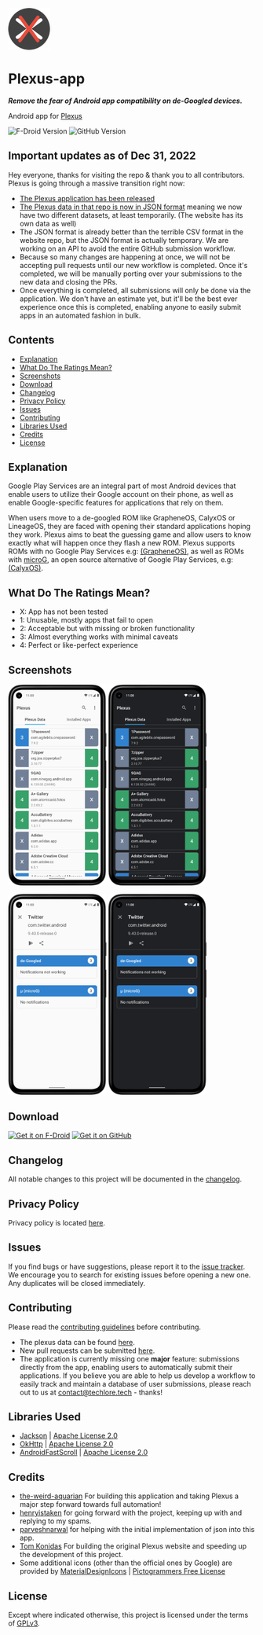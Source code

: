 <img src="fastlane/metadata/android/en-US/images/icon.png" width="85"/>

# Plexus-app
***Remove the fear of Android app compatibility on de-Googled devices.***

Android app for [Plexus](https://plexus.techlore.tech)

<img src="https://img.shields.io/f-droid/v/tech.techlore.plexus?logo=FDroid&color=green&style=for-the-badge" alt="F-Droid Version"> <img src="https://img.shields.io/github/v/release/techlore/Plexus-app?logo=GitHub&color=212121&label=GitHub&style=for-the-badge" alt="GitHub Version">



## Important updates as of Dec 31, 2022
Hey everyone, thanks for visiting the repo & thank you to all contributors. Plexus is going through a massive transition right now:

- [The Plexus application has been released](#download)
- [The Plexus data in that repo is now in JSON format](https://github.com/techlore/Plexus-app/blob/main/Plexus.json) meaning we now have two different datasets, at least temporarily. (The website has its own data as well)
- The JSON format is already better than the terrible CSV format in the website repo, but the JSON format is actually temporary. We are working on an API to avoid the entire GitHub submission workflow.
- Because so many changes are happening at once, we will not be accepting pull requests until our new workflow is completed. Once it's completed, we will be manually porting over your submissions to the new data and closing the PRs.
- Once everything is completed, all submissions will only be done via the application. We don't have an estimate yet, but it'll be the best ever experience once this is completed, enabling anyone to easily submit apps in an automated fashion in bulk.



## Contents
- [Explanation](#explanation)
- [What Do The Ratings Mean?](#what-do-the-ratings-mean)
- [Screenshots](#screenshots)
- [Download](#download)
- [Changelog](#changelog)
- [Privacy Policy](#privacy-policy)
- [Issues](#issues)
- [Contributing](#contributing)
- [Libraries Used](#libraries-used)
- [Credits](#credits)
- [License](#license)




## Explanation
Google Play Services are an integral part of most Android devices that enable users to utilize their Google account on their phone, as well as enable Google-specific features for applications that rely on them.

When users move to a de-googled ROM like GrapheneOS, CalyxOS or LineageOS, they are faced with opening their standard applications hoping they work. Plexus aims to beat the guessing game and allow users to know exactly what will happen once they flash a new ROM. Plexus supports ROMs with no Google Play Services e.g: [(GrapheneOS)](https://grapheneos.org/), as well as ROMs with [microG](https://microg.org/), an open source alternative of Google Play Services, e.g: [(CalyxOS)](https://calyxos.org/).



## What Do The Ratings Mean?
- X: App has not been tested
- 1: Unusable, mostly apps that fail to open
- 2: Acceptable but with missing or broken functionality
- 3: Almost everything works with minimal caveats
- 4: Perfect or like-perfect experience



## Screenshots
<img src="/fastlane/metadata/android/en-US/images/phoneScreenshots/1.png" width="200"/>  <img src="/fastlane/metadata/android/en-US/images/phoneScreenshots/2.png" width="200"/>

<img src="/fastlane/metadata/android/en-US/images/phoneScreenshots/3.png" width="200"/>  <img src="/fastlane/metadata/android/en-US/images/phoneScreenshots/4.png" width="200"/>



## Download
[<img src="https://fdroid.gitlab.io/artwork/badge/get-it-on.png" 
      alt='Get it on F-Droid' 
      height="80">](https://f-droid.org/packages/tech.techlore.plexus)
[<img src="https://camo.githubusercontent.com/70bffd8873ab81e1bb0bccc44e488c3a989e3bd5/68747470733a2f2f692e6962622e636f2f71306d6463345a2f6765742d69742d6f6e2d6769746875622e706e67"
     alt="Get it on GitHub"
     height="80">](https://github.com/techlore/Plexus-app/releases/latest)



## Changelog
All notable changes to this project will be documented in the [changelog](https://github.com/techlore/Plexus-app/blob/main/CHANGELOG.md).



## Privacy Policy
Privacy policy is located [here](https://github.com/techlore/Plexus-app/blob/main/PRIVACY.md).



## Issues
If you find bugs or have suggestions, please report it to the [issue tracker](https://github.com/techlore/Plexus-app/issues). We encourage you to search for existing issues before opening a new one. Any duplicates will be closed immediately.



## Contributing
Please read the [contributing guidelines](https://github.com/techlore/Plexus-app/blob/main/CONTRIBUTING.md) before contributing.

- The plexus data can be found [here](https://github.com/techlore/Plexus-app/blob/main/Plexus.json).
- New pull requests can be submitted [here](https://github.com/techlore/Plexus-app/pulls).
- The application is currently missing one **major** feature: submissions directly from the app, enabling users to automatically submit their applications. If you believe you are able to help us develop a workflow to easily track and maintain a database of user submissions, please reach out to us at contact@techlore.tech - thanks!



## Libraries Used
- [Jackson](https://github.com/FasterXML/jackson) | [Apache License 2.0](https://github.com/FasterXML/jackson-core/blob/2.14/LICENSE)
- [OkHttp](https://github.com/square/okhttp) | [Apache License 2.0](https://github.com/square/okhttp/blob/master/LICENSE.txt)
- [AndroidFastScroll](https://github.com/zhanghai/AndroidFastScroll) | [Apache License 2.0](https://github.com/zhanghai/AndroidFastScroll/blob/master/LICENSE)



## Credits
- [the-weird-aquarian](https://github.com/the-weird-aquarian) For building this application and taking Plexus a major step forward towards full automation!
- [henryistaken](https://github.com/henryistaken) for going forward with the project, keeping up with and replying to my spams.
- [parveshnarwal](https://github.com/parveshnarwal) for helping with the initial implementation of json into this app.
- [Tom Konidas](https://github.com/tomkonidas) For building the original Plexus website and speeding up the development of this project.
- Some additional icons (other than the official ones by Google) are provided by [MaterialDesignIcons](https://github.com/Templarian/MaterialDesign) | [Pictogrammers Free License](https://github.com/Templarian/MaterialDesign/blob/master/LICENSE)



## License
Except where indicated otherwise, this project is licensed under the terms of [GPLv3](https://www.gnu.org/licenses/gpl-3.0.html).
